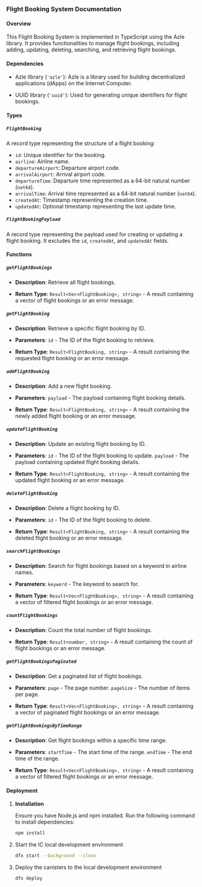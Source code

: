 
### Flight Booking System Documentation

#### Overview

This Flight Booking System is implemented in TypeScript using the Azle library. It provides functionalities to manage flight bookings, including adding, updating, deleting, searching, and retrieving flight bookings.

#### Dependencies

- Azle library (`'azle'`): Azle is a library used for building decentralized applications (dApps) on the Internet Computer.

- UUID library (`'uuid'`): Used for generating unique identifiers for flight bookings.

#### Types

##### `FlightBooking`

A record type representing the structure of a flight booking:

- `id`: Unique identifier for the booking.
- `airline`: Airline name.
- `departureAirport`: Departure airport code.
- `arrivalAirport`: Arrival airport code.
- `departureTime`: Departure time represented as a 64-bit natural number (`nat64`).
- `arrivalTime`: Arrival time represented as a 64-bit natural number (`nat64`).
- `createdAt`: Timestamp representing the creation time.
- `updatedAt`: Optional timestamp representing the last update time.

##### `FlightBookingPayload`

A record type representing the payload used for creating or updating a flight booking. It excludes the `id`, `createdAt`, and `updatedAt` fields.

#### Functions

##### `getFlightBookings`

- **Description**: Retrieve all flight bookings.

- **Return Type**: `Result<Vec<FlightBooking>, string>` - A result containing a vector of flight bookings or an error message.

##### `getFlightBooking`

- **Description**: Retrieve a specific flight booking by ID.

- **Parameters**: `id` - The ID of the flight booking to retrieve.

- **Return Type**: `Result<FlightBooking, string>` - A result containing the requested flight booking or an error message.

##### `addFlightBooking`

- **Description**: Add a new flight booking.

- **Parameters**: `payload` - The payload containing flight booking details.

- **Return Type**: `Result<FlightBooking, string>` - A result containing the newly added flight booking or an error message.

##### `updateFlightBooking`

- **Description**: Update an existing flight booking by ID.

- **Parameters**: `id` - The ID of the flight booking to update. `payload` - The payload containing updated flight booking details.

- **Return Type**: `Result<FlightBooking, string>` - A result containing the updated flight booking or an error message.

##### `deleteFlightBooking`

- **Description**: Delete a flight booking by ID.

- **Parameters**: `id` - The ID of the flight booking to delete.

- **Return Type**: `Result<FlightBooking, string>` - A result containing the deleted flight booking or an error message.

##### `searchFlightBookings`

- **Description**: Search for flight bookings based on a keyword in airline names.

- **Parameters**: `keyword` - The keyword to search for.

- **Return Type**: `Result<Vec<FlightBooking>, string>` - A result containing a vector of filtered flight bookings or an error message.

##### `countFlightBookings`

- **Description**: Count the total number of flight bookings.

- **Return Type**: `Result<number, string>` - A result containing the count of flight bookings or an error message.

##### `getFlightBookingsPaginated`

- **Description**: Get a paginated list of flight bookings.

- **Parameters**: `page` - The page number. `pageSize` - The number of items per page.

- **Return Type**: `Result<Vec<FlightBooking>, string>` - A result containing a vector of paginated flight bookings or an error message.

##### `getFlightBookingsByTimeRange`

- **Description**: Get flight bookings within a specific time range.

- **Parameters**: `startTime` - The start time of the range. `endTime` - The end time of the range.

- **Return Type**: `Result<Vec<FlightBooking>, string>` - A result containing a vector of filtered flight bookings or an error message.

#### Deployment

1. **Installation**

    Ensure you have Node.js and npm installed. Run the following command to install dependencies:

    ```bash
    npm install
    ```

2. Start the IC local development environment

    ```bash
    dfx start --background --clean
    ```

3. Deploy the canisters to the local development environment

    ```bash
    dfx deploy
    ```